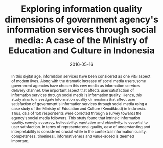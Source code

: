 ---
title: "Exploring information quality dimensions of government agency&#39;s information services through social media: A case of the Ministry of Education and Culture in Indonesia"
collection: publications
permalink: /publication/exploring-information-quality-dimensions-government-agency
excerpt: 'This study aims to investigate information quality dimensions that affect user satisfaction of government&#39;s information services through social media using a case study of the Ministry of Education and Culture (Kemdikbud) in Indonesia.'
abstract: 'In this digital age, information services have been considered as one vital aspect of modern lives. Along with the dramatic increase of social media users, some government agencies have chosen this new media as information services delivery channel. One important aspect that affects user satisfaction of information services through social media is information quality. Hence, this study aims to investigate information quality dimensions that affect user satisfaction of government&#39;s information services through social media using a case study of the Ministry of Education and Culture (Kemdikbud) in Indonesia. Thus, data of 150 respondents were collected through a survey towards the agency&#39;s social media followers. This study found that intrinsic information quality, namely accuracy, believability, reputation and objectivity, is essential to user satisfaction. In terms of representational quality, ease of understanding and interpretability is considered crucial while in the contextual information quality, completeness, timeliness, informativeness and value-added is deemed important.'
date: 2016-05-16
venue: 'Electronic Government, an International Journal'
paperurl: 'http://qoribmunajat.github.io/files/exploring-information-quality-dimensions-government-agency.pdf'
citation: 'Widiyanto, N., Sandhyaduhita, P. I., Hidayanto, A. N., & Munajat, Q. (2016). Exploring information quality dimensions of government agency&#39;s information services through social media: A case of the Ministry of Education and Culture in Indonesia. <i>Electronic Government, an International Journal</i>, 12(3), pp. 256-278.'
---